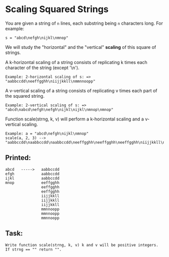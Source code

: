 # Scaling Squared Strings

You are given a string of `n` lines, each substring being `n` characters long. For example:

`s = "abcd\nefgh\nijkl\nmnop"`

We will study the "horizontal" and the "vertical" **scaling** of this square of strings.

A k-horizontal scaling of a string consists of replicating k times each character of the string (except '\n').

    Example: 2-horizontal scaling of s: => "aabbccdd\neeffgghh\niijjkkll\nmmnnoopp"

A v-vertical scaling of a string consists of replicating v times each part of the squared string.

    Example: 2-vertical scaling of s: => "abcd\nabcd\nefgh\nefgh\nijkl\nijkl\nmnop\nmnop"

Function scale(strng, k, v) will perform a k-horizontal scaling and a v-vertical scaling.

```
Example: a = "abcd\nefgh\nijkl\nmnop"
scale(a, 2, 3) --> "aabbccdd\naabbccdd\naabbccdd\neeffgghh\neeffgghh\neeffgghh\niijjkkll\niijjkkll\niijjkkll\nmmnnoopp\nmmnnoopp\nmmnnoopp"
```

## Printed:

```
abcd   ----->   aabbccdd
efgh            aabbccdd
ijkl            aabbccdd
mnop            eeffgghh
                eeffgghh
                eeffgghh
                iijjkkll
                iijjkkll
                iijjkkll
                mmnnoopp
                mmnnoopp
                mmnnoopp
```

## Task:

    Write function scale(strng, k, v) k and v will be positive integers. If strng == "" return "".

